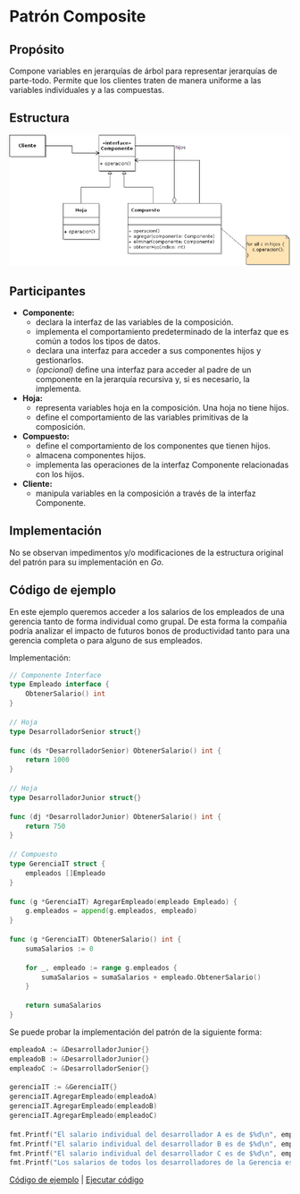 # Patrón Composite

## Propósito

Compone variables en jerarquías de árbol para representar jerarquías de parte-todo. Permite que los clientes traten de manera uniforme a las variables individuales y a las compuestas.

## Estructura

![](/assets/uml/composite.png)

## Participantes

* **Componente:**
  * declara la interfaz de las variables de la composición.
  * implementa el comportamiento predeterminado de la interfaz que es común a todos los tipos de datos.
  * declara una interfaz para acceder a sus componentes hijos y gestionarlos.
  * _(opcional)_ define una interfaz para acceder al padre de un componente en la jerarquía recursiva y, si es necesario, la implementa.
* **Hoja:**
  * representa variables hoja en la composición. Una hoja no tiene hijos.
  * define el comportamiento de las variables primitivas de la composición.
* **Compuesto:**
  * define el comportamiento de los componentes que tienen hijos.
  * almacena componentes hijos.
  * implementa las operaciones de la interfaz Componente relacionadas con los hijos.
* **Cliente:**
  * manipula variables en la composición a través de la interfaz Componente.

## Implementación

No se observan impedimentos y/o modificaciones de la estructura original del patrón para su implementación en _Go_.

## Código de ejemplo

En este ejemplo queremos  acceder a los salarios de los empleados de una gerencia tanto de forma individual como grupal. De esta forma la compañia podría analizar el impacto de futuros bonos de productividad tanto para una gerencia completa o para alguno de sus empleados.

Implementación:

```go
// Componente Interface
type Empleado interface {
    ObtenerSalario() int
}

// Hoja
type DesarrolladorSenior struct{}

func (ds *DesarrolladorSenior) ObtenerSalario() int {
    return 1000
}

// Hoja
type DesarrolladorJunior struct{}

func (dj *DesarrolladorJunior) ObtenerSalario() int {
    return 750
}

// Compuesto
type GerenciaIT struct {
    empleados []Empleado
}

func (g *GerenciaIT) AgregarEmpleado(empleado Empleado) {
    g.empleados = append(g.empleados, empleado)
}

func (g *GerenciaIT) ObtenerSalario() int {
    sumaSalarios := 0

    for _, empleado := range g.empleados {
        sumaSalarios = sumaSalarios + empleado.ObtenerSalario()
    }

    return sumaSalarios
}
```

Se puede probar la implementación del patrón de la siguiente forma:

```go
empleadoA := &DesarrolladorJunior{}
empleadoB := &DesarrolladorJunior{}
empleadoC := &DesarrolladorSenior{}

gerenciaIT := &GerenciaIT{}
gerenciaIT.AgregarEmpleado(empleadoA)
gerenciaIT.AgregarEmpleado(empleadoB)
gerenciaIT.AgregarEmpleado(empleadoC)

fmt.Printf("El salario individual del desarrollador A es de $%d\n", empleadoA.ObtenerSalario())
fmt.Printf("El salario individual del desarrollador B es de $%d\n", empleadoB.ObtenerSalario())
fmt.Printf("El salario individual del desarrollador C es de $%d\n", empleadoC.ObtenerSalario())
fmt.Printf("Los salarios de todos los desarrolladores de la Gerencia es de $%d\n", gerenciaIT.ObtenerSalario())
```

[Código de ejemplo](https://github.com/danielspk/designpatternsingo/tree/master/patrones/estructurales/composite) | [Ejecutar código](https://play.golang.org/p/BR_zwXpOD0O)
